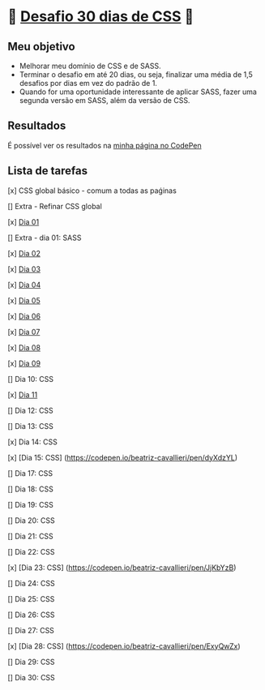 # :ribbon: [Desafio 30 dias de CSS](https://github.com/MilenaCarecho/30diasDeCSS) :ribbon:

## Meu objetivo

* Melhorar meu domínio de CSS e de SASS.
* Terminar o desafio em até 20 dias, ou seja, finalizar uma média de 1,5 desafios por dias em vez do padrão de 1.
* Quando for uma oportunidade interessante de aplicar SASS, fazer uma segunda versão em SASS, além da versão de CSS.

## Resultados

É possível ver os resultados na [minha página no CodePen](https://codepen.io/beatriz-cavallieri)

## Lista de tarefas

[x] CSS global básico - comum a todas as paǵinas

[] Extra - Refinar CSS global

[x] [Dia 01](https://codepen.io/beatriz-cavallieri/pen/WNxGzaG)

[] Extra - dia 01: SASS

[x] [Dia 02](https://codepen.io/beatriz-cavallieri/pen/JjKRLQe)

[x] [Dia 03](https://codepen.io/beatriz-cavallieri/pen/LYZQQEV)

[x] [Dia 04](https://codepen.io/beatriz-cavallieri/pen/BazYYOP)

[x] [Dia 05](https://codepen.io/beatriz-cavallieri/pen/eYzMpbv)

[x] [Dia 06](https://codepen.io/beatriz-cavallieri/pen/pobLgaW)

[x] [Dia 07](https://codepen.io/beatriz-cavallieri/pen/ZEOxWpV)

[x] [Dia 08](https://codepen.io/beatriz-cavallieri/pen/zYBLMJO)

[x] [Dia 09](https://codepen.io/beatriz-cavallieri/pen/wvWQJoP)

[] Dia 10: CSS

[x] [Dia 11](https://codepen.io/beatriz-cavallieri/pen/ExyGVjw)

[] Dia 12: CSS

[] Dia 13: CSS

[x] Dia 14: CSS

[x] [Dia 15: CSS] (https://codepen.io/beatriz-cavallieri/pen/dyXdzYL)

[] Dia 17: CSS

[] Dia 18: CSS

[] Dia 19: CSS

[] Dia 20: CSS

[] Dia 21: CSS

[] Dia 22: CSS

[x] [Dia 23: CSS] (https://codepen.io/beatriz-cavallieri/pen/JjKbYzB)

[] Dia 24: CSS

[] Dia 25: CSS

[] Dia 26: CSS

[] Dia 27: CSS

[x] [Dia 28: CSS] (https://codepen.io/beatriz-cavallieri/pen/ExyQwZx)

[] Dia 29: CSS

[] Dia 30: CSS

